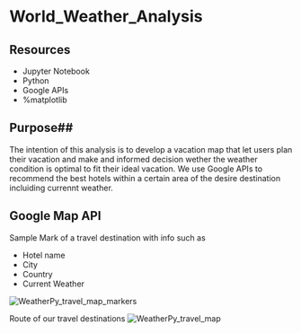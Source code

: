 # World_Weather_Analysis #

## Resources ##
* Jupyter Notebook
* Python
* Google APIs
* %matplotlib

## Purpose##
The intention of this analysis is to develop a vacation map that let users plan their vacation and make and informed decision wether the  weather condition is optimal to fit their ideal vacation. We use Google APIs to recommend the best hotels within a certain area of the desire destination incluiding currennt weather.

## Google Map API ##
Sample
Mark of a travel destination with info such as
* Hotel name
* City
* Country
* Current Weather

![WeatherPy_travel_map_markers](https://user-images.githubusercontent.com/88118587/141707205-1f75d6d4-d0b6-4aa6-b743-37c5594fc7a4.PNG)

Route of our travel destinations
![WeatherPy_travel_map](https://user-images.githubusercontent.com/88118587/141707150-36e78bda-7af4-4c88-9685-4bbb84cfc235.PNG)
